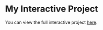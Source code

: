 # My Interactive Project

You can view the full interactive project [here](https://brickop.github.io/DAT500_Buffalo_Violations_Permits/).

